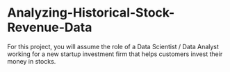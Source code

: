# Analyzing-Historical-Stock-Revenue-Data
For this project, you will assume the role of a Data Scientist / Data Analyst working for a new startup investment firm that helps customers invest their money in stocks.
